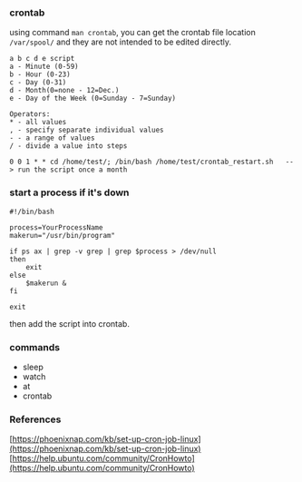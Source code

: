 

### crontab
using command `man crontab`, you can get the crontab file location `/var/spool/` and they are not intended to be edited directly. 

```
a b c d e script
a - Minute (0-59)
b - Hour (0-23)
c - Day (0-31)
d - Month(0=none - 12=Dec.)
e - Day of the Week (0=Sunday - 7=Sunday)

Operators:
* - all values
, - specify separate individual values
- - a range of values
/ - divide a value into steps

0 0 1 * * cd /home/test/; /bin/bash /home/test/crontab_restart.sh   --> run the script once a month
```

### start a process if it's down
```
#!/bin/bash

process=YourProcessName
makerun="/usr/bin/program"

if ps ax | grep -v grep | grep $process > /dev/null
then
    exit
else
    $makerun &
fi

exit
```

then add the script into crontab.


### commands
 * sleep
 * watch
 * at
 * crontab

 ### References
 [https://phoenixnap.com/kb/set-up-cron-job-linux](https://phoenixnap.com/kb/set-up-cron-job-linux)  
 [https://help.ubuntu.com/community/CronHowto](https://help.ubuntu.com/community/CronHowto)